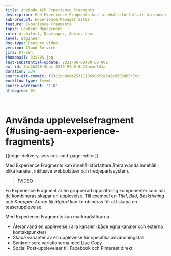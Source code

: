 ```yaml
---
title: Använda AEM Experience Fragments
description: Med Experience Fragments kan innehållsförfattare återanvända innehåll i olika kanaler, inklusive webbplatser och tredjepartssystem.
sub-product: Experience Manager Sites
feature: Experience Fragments
topic: Content Management
role: Architect, Developer, Admin, User
level: Beginner
doc-type: Feature Video
version: Cloud Service
jira: KT-194
thumbnail: 331785.jpg
last-substantial-update: 2021-06-09T00:00:00Z
exl-id: 84d2b240-5ecc-4230-97a0-6c2faead8d1a
duration: 234
source-git-commit: f23c2ab86d42531113690df2e342c65060b5c7cd
workflow-type: tm+mt
source-wordcount: '118'
ht-degree: 0%

---
```


# Använda upplevelsefragment {#using-aem-experience-fragments}

{{edge-delivery-services-and-page-editor}}

Med Experience Fragments kan innehållsförfattare återanvända innehåll i olika kanaler, inklusive webbplatser och tredjepartssystem.

>[!VIDEO](https://video.tv.adobe.com/v/331785?quality=12&learn=on)

En Experience Fragment är en grupperad uppsättning komponenter som när de kombineras skapar en upplevelse. Till exempel en *Titel*, *Bild*, *Beskrivning* och *Knappen Anrop till åtgärd* kan kombineras för att skapa en teaserupplevelse.

Med Experience Fragments kan marknadsförarna

* Återanvänd en upplevelse i alla kanaler (både egna kanaler och externa kontaktpunkter)
* Skapa varianter av en upplevelse för specifika användningsfall
* Synkronisera variationerna med Live Copy
* Social Post-upplevelser till Facebook och Pinterest direkt
